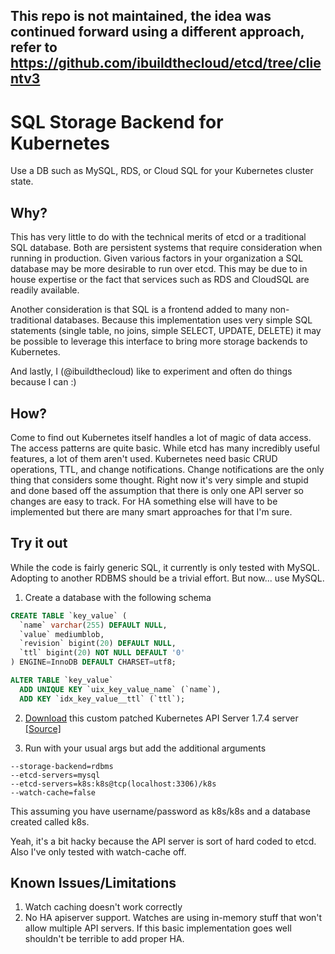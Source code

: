 This repo is not maintained, the idea was continued forward using a different approach, refer to https://github.com/ibuildthecloud/etcd/tree/clientv3
---------------------

SQL Storage Backend for Kubernetes
==================================

Use a DB such as MySQL, RDS, or Cloud SQL for your Kubernetes cluster state.

Why?
----

This has very little to do with the technical merits of etcd or a traditional SQL database.  Both are persistent systems that require consideration when running in production.  Given various factors in your organization a SQL database may be more desirable to run over etcd.  This may be due to in house expertise or the fact that services such as RDS and CloudSQL are readily available.

Another consideration is that SQL is a frontend added to many non-traditional databases.  Because this implementation uses very simple SQL statements (single table, no joins, simple SELECT, UPDATE, DELETE) it may be possible to leverage this interface to bring more storage backends to Kubernetes.

And lastly, I (@ibuildthecloud) like to experiment and often do things because I can :)

How?
----

Come to find out Kubernetes itself handles a lot of magic of data access.  The access patterns are quite basic.  While etcd has many incredibly useful features, a lot of them aren't used.  Kubernetes need basic CRUD operations, TTL, and change notifications.  Change notifications are the only thing that considers some thought.  Right now it's very simple and stupid and done based off the assumption that there is only one API server so changes are easy to track.  For HA something else will have to be implemented but there are many smart approaches for that I'm sure.


Try it out
----------

While the code is fairly generic SQL, it currently is only tested with MySQL.  Adopting to another RDBMS should be a trivial effort.  But now... use MySQL.


1. Create a database with the following schema

```sql
CREATE TABLE `key_value` (
  `name` varchar(255) DEFAULT NULL,
  `value` mediumblob,
  `revision` bigint(20) DEFAULT NULL,
  `ttl` bigint(20) NOT NULL DEFAULT '0'
) ENGINE=InnoDB DEFAULT CHARSET=utf8;

ALTER TABLE `key_value`
  ADD UNIQUE KEY `uix_key_value_name` (`name`),
  ADD KEY `idx_key_value__ttl` (`ttl`);
```

2. [Download](https://github.com/rancher/k8s-sql/releases/download/v0.0.1/kube-apiserver.xz)  this custom patched Kubernetes API Server 1.7.4 server [[Source]](https://github.com/rancher/kubernetes/releases/tag/v1.7.6-netes1)

3. Run with your usual args but add the additional arguments

```
--storage-backend=rdbms
--etcd-servers=mysql
--etcd-servers=k8s:k8s@tcp(localhost:3306)/k8s
--watch-cache=false
```

This assuming you have username/password as k8s/k8s and a database created called k8s.

Yeah, it's a bit hacky because the API server is sort of hard coded to etcd. Also I've only tested with watch-cache off.


Known Issues/Limitations
------------------------

1. Watch caching doesn't work correctly
2. No HA apiserver support.  Watches are using in-memory stuff that won't allow multiple API servers.  If this basic implementation goes well shouldn't be terrible to add proper HA.
